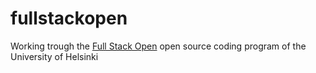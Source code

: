 # fullstackopen
Working trough the [Full Stack Open](https://fullstackopen.com) open source coding program of the University of Helsinki
